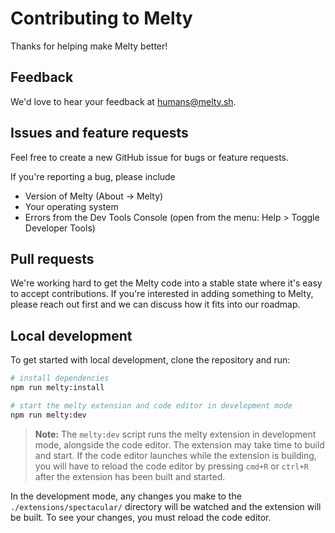 # Contributing to Melty

Thanks for helping make Melty better!

## Feedback

We'd love to hear your feedback at [humans@melty.sh](mailto:humans@melty.sh).

## Issues and feature requests

Feel free to create a new GitHub issue for bugs or feature requests.

If you're reporting a bug, please include

- Version of Melty (About -> Melty)
- Your operating system
- Errors from the Dev Tools Console (open from the menu: Help > Toggle Developer Tools)

## Pull requests

We're working hard to get the Melty code into a stable state where it's easy to accept contributions. If you're interested in adding something to Melty, please reach out first and we can discuss how it fits into our roadmap.

## Local development

To get started with local development, clone the repository and run:

```bash
# install dependencies
npm run melty:install

# start the melty extension and code editor in development mode
npm run melty:dev
```

> **Note:** The `melty:dev` script runs the melty extension in development mode, alongside the code editor. The extension may take time to build and start. If the code editor launches while the extension is building, you will have to reload the code editor by pressing `cmd+R` or `ctrl+R` after the extension has been built and started.

In the development mode, any changes you make to the `./extensions/spectacular/` directory will be watched and the extension will be built. To see your changes, you must reload the code editor.
